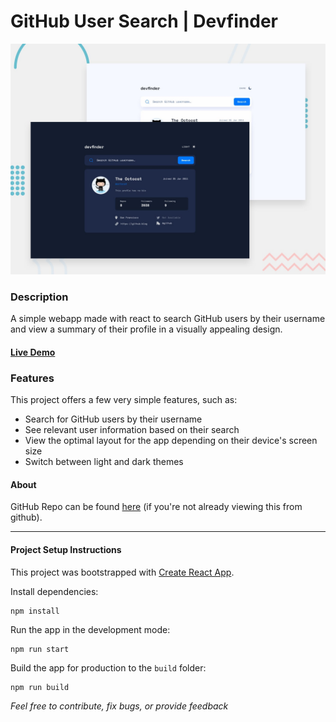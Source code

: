 # GitHub User Search | Devfinder
![Design preview for the Devfinder App Project](./preview.jpg)

### Description
A simple webapp made with react to search GitHub users by their username and view a summary of their profile in a visually appealing design.

#### [Live Demo](https://devfinder-towkir.vercel.app/)

### Features
This project offers a few very simple features, such as:
- Search for GitHub users by their username
- See relevant user information based on their search
- View the optimal layout for the app depending on their device's screen size
- Switch between light and dark themes

#### About
GitHub Repo can be found [here](https://github.com/towkir/devfinder) (if you're not already viewing this from github).


---

#### Project Setup Instructions
This project was bootstrapped with [Create React App](https://github.com/facebook/create-react-app).

Install dependencies:
```
npm install
```


Run the app in the development mode:
```
npm run start
```

Build the app for production to the `build` folder:
```
npm run build
```
*Feel free to contribute, fix bugs, or provide feedback*

